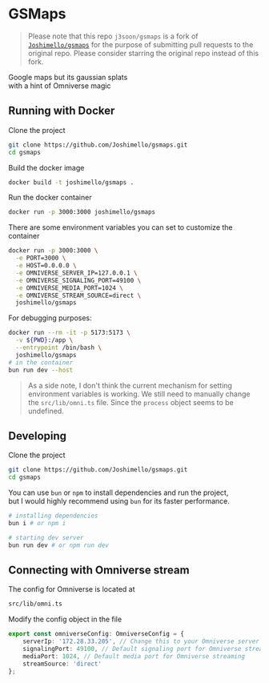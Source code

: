 # GSMaps

> Please note that this repo `j3soon/gsmaps` is a fork of [`Joshimello/gsmaps`](https://github.com/Joshimello/gsmaps) for the purpose of submitting pull requests to the original repo. Please consider starring the original repo instead of this fork.

Google maps but its gaussian splats\
with a hint of Omniverse magic

## Running with Docker

Clone the project

```bash
git clone https://github.com/Joshimello/gsmaps.git
cd gsmaps
```

Build the docker image

```bash
docker build -t joshimello/gsmaps .
```

Run the docker container

```bash
docker run -p 3000:3000 joshimello/gsmaps
```

There are some environment variables you can set to customize the container

```bash
docker run -p 3000:3000 \
  -e PORT=3000 \
  -e HOST=0.0.0.0 \
  -e OMNIVERSE_SERVER_IP=127.0.0.1 \
  -e OMNIVERSE_SIGNALING_PORT=49100 \
  -e OMNIVERSE_MEDIA_PORT=1024 \
  -e OMNIVERSE_STREAM_SOURCE=direct \
  joshimello/gsmaps
```

For debugging purposes:

```sh
docker run --rm -it -p 5173:5173 \
  -v ${PWD}:/app \
  --entrypoint /bin/bash \
  joshimello/gsmaps
# in the container
bun run dev --host
```

> As a side note, I don't think the current mechanism for setting environment variables is working. We still need to manually change the `src/lib/omni.ts` file. Since the `process` object seems to be undefined.

## Developing

Clone the project

```bash
git clone https://github.com/Joshimello/gsmaps.git
cd gsmaps
```

You can use `bun` or `npm` to install dependencies and run the project,\
but I would highly recommend using `bun` for its faster performance.

```bash
# installing dependencies
bun i # or npm i

# starting dev server
bun run dev # or npm run dev
```

## Connecting with Omniverse stream

The config for Omniverse is located at

```bash
src/lib/omni.ts
```

Modify the config object in the file

```ts
export const omniverseConfig: OmniverseConfig = {
	serverIp: '172.28.33.205', // Change this to your Omniverse server IP
	signalingPort: 49100, // Default signaling port for Omniverse streaming
	mediaPort: 1024, // Default media port for Omniverse streaming
	streamSource: 'direct'
};
```
